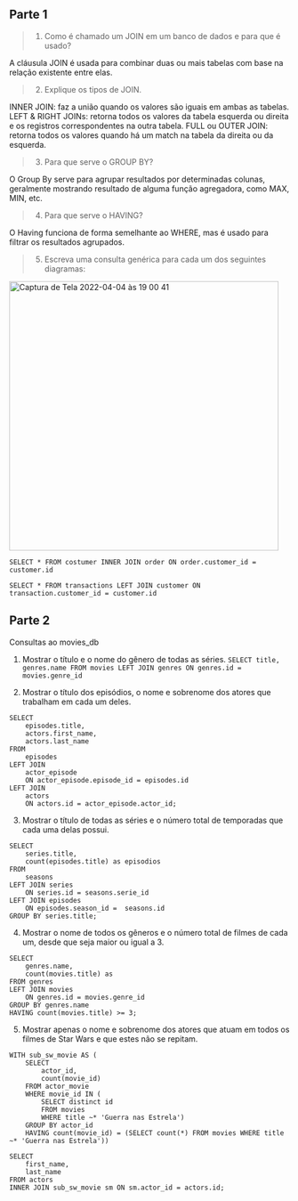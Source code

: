 ## Parte 1

> 1. Como é chamado um JOIN em um banco de dados e para que é usado?

A cláusula JOIN é usada para combinar duas ou mais tabelas com base na relação existente entre elas.

> 2. Explique os tipos de JOIN.

INNER JOIN: faz a união quando os valores são iguais em ambas as tabelas.
LEFT & RIGHT JOINs: retorna todos os valores da tabela esquerda ou direita e os registros correspondentes na outra tabela.
FULL ou OUTER JOIN: retorna todos os valores quando há um match na tabela da direita ou da esquerda. 

> 3. Para que serve o GROUP BY?

O Group By serve para agrupar resultados por determinadas colunas, geralmente mostrando resultado de alguma função agregadora, como MAX, MIN, etc.

> 4. Para que serve o HAVING?

O Having funciona de forma semelhante ao WHERE, mas é usado para filtrar os resultados agrupados.

> 5. Escreva uma consulta genérica para cada um dos seguintes diagramas:
<img width="484" alt="Captura de Tela 2022-04-04 às 19 00 41" src="https://user-images.githubusercontent.com/39993682/161639322-b0ef0a32-5cf5-469a-bdd8-c5531c900621.png">

```
SELECT * FROM costumer INNER JOIN order ON order.customer_id = customer.id

SELECT * FROM transactions LEFT JOIN customer ON transaction.customer_id = customer.id
```

## Parte 2
Consultas ao movies_db

1. Mostrar o título e o nome do gênero de todas as séries.
`SELECT title, genres.name FROM movies LEFT JOIN genres ON genres.id = movies.genre_id`

2. Mostrar o título dos episódios, o nome e sobrenome dos atores que trabalham em
cada um deles.
```
SELECT
    episodes.title,
    actors.first_name,
    actors.last_name
FROM
    episodes
LEFT JOIN 
    actor_episode 
    ON actor_episode.episode_id = episodes.id
LEFT JOIN 
    actors
    ON actors.id = actor_episode.actor_id;
```

3. Mostrar o título de todas as séries e o número total de temporadas que cada uma
delas possui.

```
SELECT 
    series.title,
    count(episodes.title) as episodios
FROM
    seasons 
LEFT JOIN series 
    ON series.id = seasons.serie_id 
LEFT JOIN episodes 
    ON episodes.season_id =  seasons.id 
GROUP BY series.title;
```

4. Mostrar o nome de todos os gêneros e o número total de filmes de cada um, desde
que seja maior ou igual a 3.

```
SELECT 
    genres.name,
    count(movies.title) as 
FROM genres 
LEFT JOIN movies 
    ON genres.id = movies.genre_id
GROUP BY genres.name
HAVING count(movies.title) >= 3;
```

5. Mostrar apenas o nome e sobrenome dos atores que atuam em todos os filmes de
Star Wars e que estes não se repitam.

```
WITH sub_sw_movie AS (
	SELECT
		actor_id,
		count(movie_id)
	FROM actor_movie 
	WHERE movie_id IN (
		SELECT distinct id 
		FROM movies 
		WHERE title ~* 'Guerra nas Estrela')
	GROUP BY actor_id 
	HAVING count(movie_id) = (SELECT count(*) FROM movies WHERE title ~* 'Guerra nas Estrela'))

SELECT
	first_name,
	last_name
FROM actors
INNER JOIN sub_sw_movie sm ON sm.actor_id = actors.id;	
```
